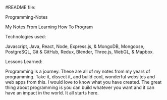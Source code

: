 #README file:

Programming-Notes

My Notes From Learning How To Program



Technologies used:

Javascript, Java, React, Node, Express.js, & MongoDB, Mongoose, PostgreSQL, Git & GitHub, Redux, Blender, Three.js, WebGL, & Mapbox.



Lessons Learned:

Programming is a journey. These are all of my notes from my years of programming. Take it, dissect it, and build cool, wonderful websites and web apps from this. I would love to know what you have created. The great thing about programming is you can build whatever you want and it can have an impact in the world. It all starts here.
